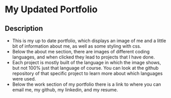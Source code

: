 # My Updated Portfolio

## Description 
- This is my up to date portfolio, which displays an image of me and a little bit of information about me, as well as some styling with css.
- Below the about me section, there are images of different coding languages, and when clicked they lead to projects that I have done.
- Each project is mostly built of the language in which the image shows, but not 100% just that language of course. You can look at the github repository of that specific project to learn more about which languages were used.
- Below the work section of my portfolio there is a link to where you can email me, my github, my linkedin, and my resume.

